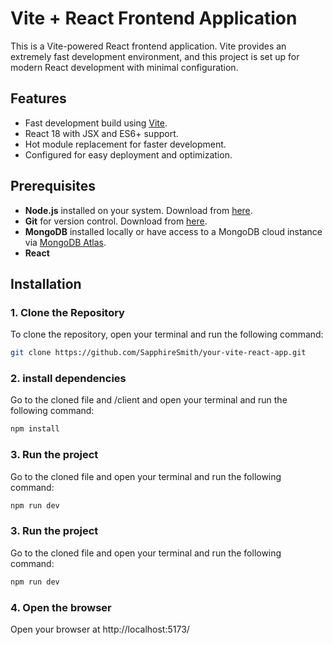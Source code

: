 # Vite + React Frontend Application

This is a Vite-powered React frontend application. Vite provides an extremely fast development environment, and this project is set up for modern React development with minimal configuration.

## Features
- Fast development build using [Vite](https://vitejs.dev/).
- React 18 with JSX and ES6+ support.
- Hot module replacement for faster development.
- Configured for easy deployment and optimization.


## Prerequisites

- **Node.js** installed on your system. Download from [here](https://nodejs.org/).
- **Git** for version control. Download from [here](https://git-scm.com/).
- **MongoDB** installed locally or have access to a MongoDB cloud instance via [MongoDB Atlas](https://www.mongodb.com/atlas/database).
- **React** 

## Installation

### 1. Clone the Repository
To clone the repository, open your terminal and run the following command:

```bash
git clone https://github.com/SapphireSmith/your-vite-react-app.git
```
### 2. install dependencies
Go to the cloned file and /client and open your terminal and run the following command:

```bash
npm install
```

### 3. Run the project
Go to the cloned file and open your terminal and run the following command:

```bash
npm run dev
```
### 3. Run the project
Go to the cloned file and open your terminal and run the following command:

```bash
npm run dev
```

### 4. Open the browser
Open your browser at http://localhost:5173/


